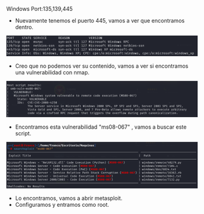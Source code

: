 
Windows
Port:135,139,445
- Nuevamente tenemos el puerto 445, vamos a ver que encontramos dentro.

![](../Imagenes/Pasted%20image%2020250317191253.png)
- Creo que no podemos ver su contenido, vamos a ver si encontramos una vulnerabilidad con nmap.

![](../Imagenes/Pasted%20image%2020250317191439.png)

- Encontramos esta vulnerabilidad "ms08-067" , vamos a buscar este script.

![](../Imagenes/Pasted%20image%2020250317191532.png)

- Lo encontramos, vamos a abrir metasploit.
- Configuramos y entramos como root.